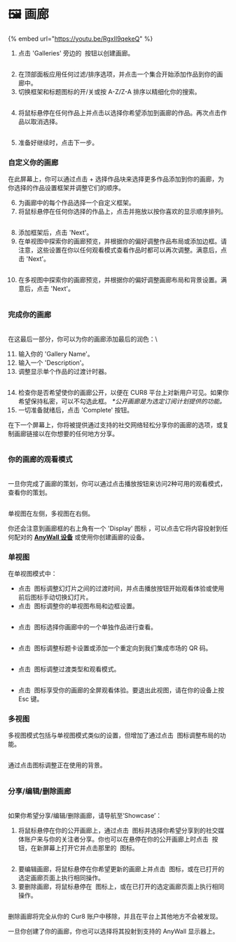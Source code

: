 # 🖼️ 画廊

{% embed url="https://youtu.be/RgxlI9qekeQ" %}

1. 点击 'Galleries' 旁边的 <img src="../../../.gitbook/assets/Screenshot 2024-04-12 at 08.27.05.png" alt="" data-size="line"> 按钮以创建画廊。

<figure><img src="../../../.gitbook/assets/Screenshot 2025-01-03 at 11.03.19.png" alt=""><figcaption></figcaption></figure>

2. 在顶部面板应用任何过滤/排序选项，并点击一个集合开始添加作品到你的画廊中。
3. 切换框架和标题图标的开/关或按 A-Z/Z-A 排序以精细化你的搜索。

<figure><img src="../../../.gitbook/assets/Screenshot 2025-01-03 at 11.07.18.png" alt=""><figcaption></figcaption></figure>

4. 将鼠标悬停在任何作品上并点击以选择你希望添加到画廊的作品。再次点击作品以取消选择。

<figure><img src="../../../.gitbook/assets/Screenshot 2025-01-03 at 11.05.21.png" alt=""><figcaption></figcaption></figure>

5. 准备好继续时，点击下一步。

### 自定义你的画廊

在此屏幕上，你可以通过点击 + 选择作品块来选择更多作品添加到你的画廊，为你选择的作品设置框架并调整它们的顺序。

6. 为画廊中的每个作品选择一个自定义框架。
7. 将鼠标悬停在任何你选择的作品上，点击并拖放以按你喜欢的显示顺序排列。

<figure><img src="../../../.gitbook/assets/Untitled design (1) (1).gif" alt=""><figcaption></figcaption></figure>

8. 添加框架后，点击 'Next'。
9. 在单视图中探索你的画廊预览，并根据你的偏好调整作品布局或添加边框。请注意，这些设置在你以任何观看模式查看作品时都可以再次调整。满意后，点击 'Next'。

<figure><img src="../../../.gitbook/assets/Screenshot 2025-01-03 at 11.51.41.png" alt=""><figcaption></figcaption></figure>

10. 在多视图中探索你的画廊预览，并根据你的偏好调整画廊布局和背景设置。满意后，点击 'Next'。

<figure><img src="../../../.gitbook/assets/Screenshot 2025-01-03 at 11.53.23.png" alt=""><figcaption></figcaption></figure>

### 完成你的画廊

\
在这最后一部分，你可以为你的画廊添加最后的润色：\

11. 输入你的 'Gallery Name'。
12. 输入一个 'Description'。
13. 调整显示单个作品的过渡计时器。

<figure><img src="../../../.gitbook/assets/Screenshot 2025-01-03 at 11.55.44.png" alt=""><figcaption></figcaption></figure>

14. 检查你是否希望使你的画廊公开，以便在 CUR8 平台上对新用户可见。如果你希望保持私密，可以不勾选此框。 _\*公开画廊是为选定订阅计划提供的功能。_
15. 一切准备就绪后，点击 'Complete' 按钮。

在下一个屏幕上，你将被提供通过支持的社交网络轻松分享你的画廊的选项，或复制画廊链接以在你想要的任何地方分享。

<figure><img src="../../../.gitbook/assets/Screenshot 2025-01-03 at 11.58.07.png" alt=""><figcaption></figcaption></figure>

### 你的画廊的观看模式

\
一旦你完成了画廊的策划，你可以通过点击播放按钮来访问2种可用的观看模式，查看你的策划。

<figure><img src="../../../.gitbook/assets/Screenshot 2025-03-21 at 10.15.29.png" alt=""><figcaption></figcaption></figure>

单视图在左侧，多视图在右侧。

你还会注意到画廊框的右上角有一个 'Display' 图标 <img src="../../../.gitbook/assets/Screenshot 2025-01-03 at 12.03.25.png" alt="" data-size="line">，可以点击它将内容投射到任何配对的 [**AnyWall 设备**](https://www.anywall.io) 或使用你创建画廊的设备。

### 单视图

在单视图模式中：

* 点击 <img src="../../../.gitbook/assets/Screenshot 2024-04-12 at 10.21.08.png" alt="" data-size="line"> 图标调整幻灯片之间的过渡时间，并点击播放按钮开始观看体验或使用前后图标手动切换幻灯片。
* 点击 <img src="../../../.gitbook/assets/Screenshot 2024-04-12 at 10.18.36.png" alt="" data-size="line"> 图标调整你的单视图布局和边框设置。

<figure><img src="../../../.gitbook/assets/Screenshot 2024-07-10 at 15.32.43.png" alt=""><figcaption></figcaption></figure>

* 点击 <img src="../../../.gitbook/assets/Screenshot 2024-04-12 at 10.23.12.png" alt="" data-size="line"> 图标选择你画廊中的一个单独作品进行查看。

<figure><img src="../../../.gitbook/assets/Screenshot 2024-07-10 at 15.33.41.png" alt=""><figcaption></figcaption></figure>

* 点击 <img src="../../../.gitbook/assets/Screenshot 2024-07-10 at 15.35.31.png" alt="" data-size="line"> 图标调整标题卡设置或添加一个重定向到我们集成市场的 QR 码。

<figure><img src="../../../.gitbook/assets/Screenshot 2024-07-10 at 15.36.04.png" alt=""><figcaption></figcaption></figure>

* 点击 <img src="../../../.gitbook/assets/Screenshot 2024-04-12 at 10.26.05.png" alt="" data-size="line"> 图标调整过渡类型和观看模式。

<figure><img src="../../../.gitbook/assets/Screenshot 2024-07-10 at 15.34.37.png" alt=""><figcaption></figcaption></figure>

* 点击 <img src="../../../.gitbook/assets/Screenshot 2024-04-12 at 11.22.57.png" alt="" data-size="line"> 图标享受你的画廊的全屏观看体验。要退出此视图，请在你的设备上按 Esc 键。

### 多视图

多视图模式包括与单视图模式类似的设置，但增加了通过点击 <img src="../../../.gitbook/assets/Screenshot 2024-04-12 at 11.28.36.png" alt="" data-size="line"> 图标调整布局的功能。

<figure><img src="../../../.gitbook/assets/Screenshot 2024-07-11 at 15.55.14.png" alt=""><figcaption></figcaption></figure>

通过点击<img src="../../../.gitbook/assets/Screenshot 2024-04-12 at 11.29.15.png" alt="" data-size="line">图标调整正在使用的背景。

<figure><img src="../../../.gitbook/assets/Screenshot 2024-07-10 at 15.39.29.png" alt=""><figcaption></figcaption></figure>

### 分享/编辑/删除画廊

\
如果你希望分享/编辑/删除画廊，请导航至‘Showcase’：

1. 将鼠标悬停在你的公开画廊上，通过点击 <img src="../../../.gitbook/assets/Screenshot 2024-07-10 at 15.26.24.png" alt="" data-size="line"> 图标并选择你希望分享到的社交媒体账户来与你的关注者分享。你也可以在悬停在你的公开画廊上时点击 <img src="../../../.gitbook/assets/Screenshot 2024-07-11 at 15.56.45.png" alt="" data-size="line"> 按钮，在新屏幕上打开它并点击那里的 <img src="../../../.gitbook/assets/Screenshot 2024-07-10 at 15.26.24.png" alt="" data-size="line"> 图标。

<figure><img src="../../../.gitbook/assets/Screenshot 2025-01-03 at 12.08.31.png" alt=""><figcaption></figcaption></figure>

2. 要编辑画廊，将鼠标悬停在你希望更新的画廊上并点击 <img src="../../../.gitbook/assets/Screenshot 2024-04-12 at 11.39.40.png" alt="" data-size="line"> 图标，或在已打开的选定画廊页面上执行相同操作。
3. 要删除画廊，将鼠标悬停在 <img src="../../../.gitbook/assets/Screenshot 2024-04-12 at 11.40.39.png" alt="" data-size="line"> 图标上，或在已打开的选定画廊页面上执行相同操作。

<figure><img src="../../../.gitbook/assets/Screenshot 2025-01-03 at 12.11.41.png" alt=""><figcaption></figcaption></figure>

删除画廊将完全从你的 Cur8 账户中移除，并且在平台上其他地方不会被发现。

一旦你创建了你的画廊，你也可以选择将其投射到支持的 AnyWall 显示器上。